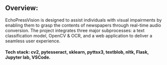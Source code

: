 

## Overview:
EchoPressVision is designed to assist individuals with visual impairments by enabling them to grasp the contents of newspapers through real-time audio conversion. The project integrates three major subprocesses: a text classification model, OpenCV & OCR, and a web application to deliver a seamless user experience.
#### Tech stack: cv2, pytesseract, sklearn, pyttsx3, textblob, nltk, Flask, Jupyter lab, VSCode. 


 
